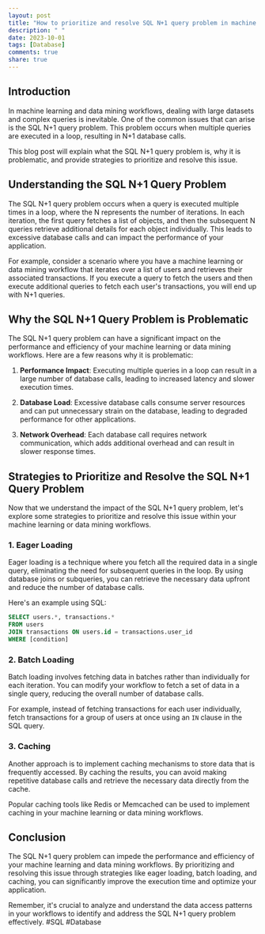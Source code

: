 ```yaml
---
layout: post
title: "How to prioritize and resolve SQL N+1 query problem in machine learning and data mining workflows"
description: " "
date: 2023-10-01
tags: [Database]
comments: true
share: true
---
```


## Introduction

In machine learning and data mining workflows, dealing with large datasets and complex queries is inevitable. One of the common issues that can arise is the SQL N+1 query problem. This problem occurs when multiple queries are executed in a loop, resulting in N+1 database calls.

This blog post will explain what the SQL N+1 query problem is, why it is problematic, and provide strategies to prioritize and resolve this issue.

## Understanding the SQL N+1 Query Problem

The SQL N+1 query problem occurs when a query is executed multiple times in a loop, where the N represents the number of iterations. In each iteration, the first query fetches a list of objects, and then the subsequent N queries retrieve additional details for each object individually. This leads to excessive database calls and can impact the performance of your application.

For example, consider a scenario where you have a machine learning or data mining workflow that iterates over a list of users and retrieves their associated transactions. If you execute a query to fetch the users and then execute additional queries to fetch each user's transactions, you will end up with N+1 queries.

## Why the SQL N+1 Query Problem is Problematic

The SQL N+1 query problem can have a significant impact on the performance and efficiency of your machine learning or data mining workflows. Here are a few reasons why it is problematic:

1. **Performance Impact**: Executing multiple queries in a loop can result in a large number of database calls, leading to increased latency and slower execution times.

2. **Database Load**: Excessive database calls consume server resources and can put unnecessary strain on the database, leading to degraded performance for other applications.

3. **Network Overhead**: Each database call requires network communication, which adds additional overhead and can result in slower response times.

## Strategies to Prioritize and Resolve the SQL N+1 Query Problem

Now that we understand the impact of the SQL N+1 query problem, let's explore some strategies to prioritize and resolve this issue within your machine learning or data mining workflows.

### 1. Eager Loading

Eager loading is a technique where you fetch all the required data in a single query, eliminating the need for subsequent queries in the loop. By using database joins or subqueries, you can retrieve the necessary data upfront and reduce the number of database calls.

Here's an example using SQL:

```sql
SELECT users.*, transactions.*
FROM users
JOIN transactions ON users.id = transactions.user_id
WHERE [condition]
```

### 2. Batch Loading

Batch loading involves fetching data in batches rather than individually for each iteration. You can modify your workflow to fetch a set of data in a single query, reducing the overall number of database calls.

For example, instead of fetching transactions for each user individually, fetch transactions for a group of users at once using an `IN` clause in the SQL query.

### 3. Caching

Another approach is to implement caching mechanisms to store data that is frequently accessed. By caching the results, you can avoid making repetitive database calls and retrieve the necessary data directly from the cache.

Popular caching tools like Redis or Memcached can be used to implement caching in your machine learning or data mining workflows.

## Conclusion

The SQL N+1 query problem can impede the performance and efficiency of your machine learning and data mining workflows. By prioritizing and resolving this issue through strategies like eager loading, batch loading, and caching, you can significantly improve the execution time and optimize your application.

Remember, it's crucial to analyze and understand the data access patterns in your workflows to identify and address the SQL N+1 query problem effectively. #SQL #Database